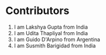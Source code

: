 # Contributors
1. I am Lakshya Gupta from India
2. I am Udita Thapliyal from India
3. I am Guido D'Arpino from Argentina
4. I am Susmith Barigidad from India
